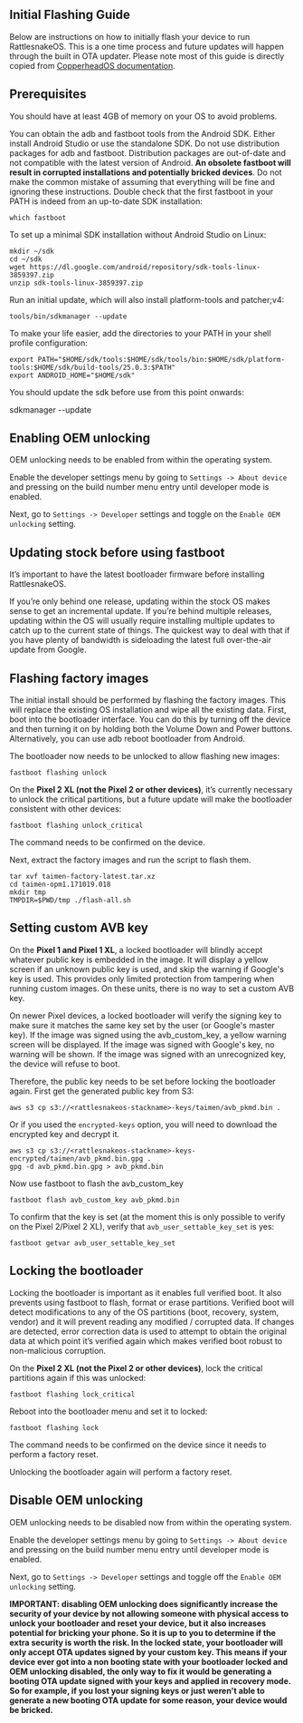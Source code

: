## Initial Flashing Guide
Below are instructions on how to initially flash your device to run RattlesnakeOS. This is a one time process and future updates will happen through the built in OTA updater. Please note most of this guide is directly copied from [CopperheadOS documentation](https://copperhead.co/android/docs/install). 

## Prerequisites
You should have at least 4GB of memory on your OS to avoid problems.

You can obtain the adb and fastboot tools from the Android SDK. Either install Android Studio or use the standalone SDK. Do not use distribution packages for adb and fastboot. Distribution packages are out-of-date and not compatible with the latest version of Android. <b>An obsolete fastboot will result in corrupted installations and potentially bricked devices</b>. Do not make the common mistake of assuming that everything will be fine and ignoring these instructions. Double check that the first fastboot in your PATH is indeed from an up-to-date SDK installation:

```
which fastboot
```

To set up a minimal SDK installation without Android Studio on Linux:
```
mkdir ~/sdk
cd ~/sdk
wget https://dl.google.com/android/repository/sdk-tools-linux-3859397.zip
unzip sdk-tools-linux-3859397.zip
```

Run an initial update, which will also install platform-tools and patcher;v4:
```
tools/bin/sdkmanager --update
```

To make your life easier, add the directories to your PATH in your shell profile configuration:
```
export PATH="$HOME/sdk/tools:$HOME/sdk/tools/bin:$HOME/sdk/platform-tools:$HOME/sdk/build-tools/25.0.3:$PATH"
export ANDROID_HOME="$HOME/sdk"
```

You should update the sdk before use from this point onwards:

sdkmanager --update

## Enabling OEM unlocking
OEM unlocking needs to be enabled from within the operating system.

Enable the developer settings menu by going to `Settings -> About device` and pressing on the build number menu entry until developer mode is enabled.

Next, go to `Settings -> Developer` settings and toggle on the `Enable OEM unlocking` setting.

## Updating stock before using fastboot
It’s important to have the latest bootloader firmware before installing RattlesnakeOS.

If you’re only behind one release, updating within the stock OS makes sense to get an incremental update. If you’re behind multiple releases, updating within the OS will usually require installing multiple updates to catch up to the current state of things. The quickest way to deal with that if you have plenty of bandwidth is sideloading the latest full over-the-air update from Google.

## Flashing factory images
The initial install should be performed by flashing the factory images. This will replace the existing OS installation and wipe all the existing data. First, boot into the bootloader interface. You can do this by turning off the device and then turning it on by holding both the Volume Down and Power buttons. Alternatively, you can use adb reboot bootloader from Android.

The bootloader now needs to be unlocked to allow flashing new images:

```
fastboot flashing unlock
```

On the <b>Pixel 2 XL (not the Pixel 2 or other devices)</b>, it’s currently necessary to unlock the critical partitions, but a future update will make the bootloader consistent with other devices:

```
fastboot flashing unlock_critical
```

The command needs to be confirmed on the device.

Next, extract the factory images and run the script to flash them. 
```
tar xvf taimen-factory-latest.tar.xz
cd taimen-opm1.171019.018
mkdir tmp
TMPDIR=$PWD/tmp ./flash-all.sh
```

## Setting custom AVB key
On the <b>Pixel 1 and Pixel 1 XL</b>, a locked bootloader will blindly accept whatever public key is embedded in the image.  It will display a yellow screen if an unknown public key is used, and skip the warning if Google's key is used.  This provides only limited protection from tampering when running custom images.  On these units, there is no way to set a custom AVB key.

On newer Pixel devices, a locked bootloader will verify the signing key to make sure it matches the same key set by the user (or Google's master key).  If the image was signed using the avb\_custom\_key, a yellow warning screen will be displayed. If the image was signed with Google's key, no warning will be shown.  If the image was signed with an unrecognized key, the device will refuse to boot.

Therefore, the public key needs to be set before locking the bootloader again. First get the generated public key from S3:
```
aws s3 cp s3://<rattlesnakeos-stackname>-keys/taimen/avb_pkmd.bin .
```
Or if you used the `encrypted-keys` option, you will need to download the encrypted key and decrypt it.
```
aws s3 cp s3://<rattlesnakeos-stackname>-keys-encrypted/taimen/avb_pkmd.bin.gpg .
gpg -d avb_pkmd.bin.gpg > avb_pkmd.bin
```

Now use fastboot to flash the avb_custom_key
```
fastboot flash avb_custom_key avb_pkmd.bin
```

To confirm that the key is set (at the moment this is only possible to verify on the Pixel 2/Pixel 2 XL), verify that `avb_user_settable_key_set` is yes:
```
fastboot getvar avb_user_settable_key_set
```

## Locking the bootloader
Locking the bootloader is important as it enables full verified boot. It also prevents using fastboot to flash, format or erase partitions. Verified boot will detect modifications to any of the OS partitions (boot, recovery, system, vendor) and it will prevent reading any modified / corrupted data. If changes are detected, error correction data is used to attempt to obtain the original data at which point it’s verified again which makes verified boot robust to non-malicious corruption.

On the <b>Pixel 2 XL (not the Pixel 2 or other devices)</b>, lock the critical partitions again if this was unlocked:

```
fastboot flashing lock_critical
```

Reboot into the bootloader menu and set it to locked:
```
fastboot flashing lock
```

The command needs to be confirmed on the device since it needs to perform a factory reset.

Unlocking the bootloader again will perform a factory reset.

## Disable OEM unlocking
OEM unlocking needs to be disabled now from within the operating system.

Enable the developer settings menu by going to `Settings -> About device` and pressing on the build number menu entry until developer mode is enabled.

Next, go to `Settings -> Developer` settings and toggle off the `Enable OEM unlocking` setting.

<b>IMPORTANT: disabling OEM unlocking does significantly increase the security of your device by not allowing someone with physical access to unlock your bootloader and reset your device, but it also increases potential for bricking your phone. So it is up to you to determine if the extra security is worth the risk. In the locked state, your bootloader will only accept OTA updates signed by your custom key. This means if your device ever got into a non booting state with your bootloader locked and OEM unlocking disabled, the only way to fix it would be generating a booting OTA update signed with your keys and applied in recovery mode. So for example, if you lost your signing keys or just weren't able to generate a new booting OTA update for some reason, your device would be bricked.</b>